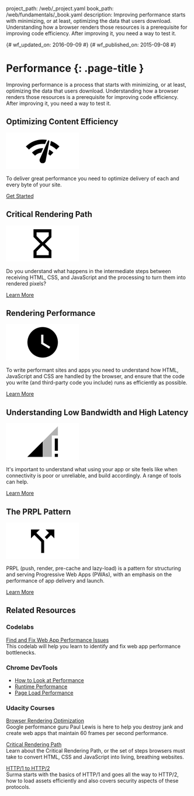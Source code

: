 project_path: /web/_project.yaml
book_path: /web/fundamentals/_book.yaml
description: Improving performance starts with minimizing, or at least, optimizing the data that users download. Understanding how a browser renders those resources is a prerequisite for improving code efficiency. After improving it, you need a way to test it. 

{# wf_updated_on: 2016-09-09 #}
{# wf_published_on: 2015-09-08 #}

# Performance {: .page-title }

Improving performance is a process that starts with minimizing, or at least, optimizing the data that users download. Understanding how a browser renders those resources is a prerequisite for improving code efficiency. After improving it, you need a way to test it. 

## Optimizing Content Efficiency

<img src="images/oce.png" class="attempt-right" style="max-height: 200px;">

To deliver great performance you need to optimize delivery of each and every byte of your site.

[Get Started](optimizing-content-efficiency/)

<div style="clear:both;"></div>

## Critical Rendering Path

<img src="images/crp.png" class="attempt-right">

Do you understand what happens in the intermediate steps between receiving HTML, CSS, and JavaScript and the processing to turn them into rendered pixels?

[Learn More](critical-rendering-path/)

<div style="clear:both;"></div>

## Rendering Performance

<img src="images/rend.png" class="attempt-right">

To write performant sites and apps you need to understand how HTML, JavaScript and CSS are handled by the browser, and ensure that the code you write (and third-party code you include) runs as efficiently as possible.

[Learn More](rendering/)

<div style="clear:both;"></div>

## Understanding Low Bandwidth and High Latency

<img src="images/low.png" class="attempt-right">

It's important to understand what using your app or site feels like when connectivity is poor or unreliable, and build accordingly. A range of tools can help.

[Learn More](poor-connectivity/)

<div style="clear:both;"></div>

## The PRPL Pattern

<img src="images/prpl.png" class="attempt-right">

PRPL (push, render, pre-cache and lazy-load) is a pattern for structuring
and serving Progressive Web Apps (PWAs), with an emphasis on the performance
of app delivery and launch.

[Learn More](prpl-pattern/)

<div style="clear:both;"></div>


## Related Resources

### Codelabs

[Find and Fix Web App Performance Issues](/web/fundamentals/getting-started/codelabs/web-perf/) <br>
This codelab will help you learn to identify and fix web app performance bottlenecks.

### Chrome DevTools

* [How to Look at Performance](/web/tools/chrome-devtools/evaluate-performance/timeline-tool)
* [Runtime Performance](/web/tools/chrome-devtools/rendering-tools/)
* [Page Load Performance](/web/tools/chrome-devtools/network-performance/resource-loading)


### Udacity Courses

[Browser Rendering Optimization](https://udacity.com/ud860)<br>
Google performance guru Paul Lewis is here to help you destroy jank and create
web apps that maintain 60 frames per second performance.

[Critical Rendering Path](https://udacity.com/ud884)<br>
Learn about the Critical Rendering Path, or the set of steps browsers must take
to convert HTML, CSS and JavaScript into living, breathing websites.

[HTTP/1 to HTTP/2](https://udacity.com/ud897)<br>
Surma starts with the basics of HTTP/1 and goes all the way to HTTP/2, how to
load assets efficiently and also covers security aspects of these protocols. 
<div style="clear:both;"></div>


